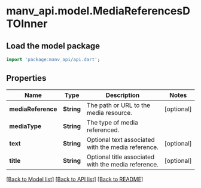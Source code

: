 # manv_api.model.MediaReferencesDTOInner

## Load the model package
```dart
import 'package:manv_api/api.dart';
```

## Properties
Name | Type | Description | Notes
------------ | ------------- | ------------- | -------------
**mediaReference** | **String** | The path or URL to the media resource. | [optional] 
**mediaType** | **String** | The type of media referenced. | 
**text** | **String** | Optional text associated with the media reference. | [optional] 
**title** | **String** | Optional title associated with the media reference. | [optional] 

[[Back to Model list]](../README.md#documentation-for-models) [[Back to API list]](../README.md#documentation-for-api-endpoints) [[Back to README]](../README.md)



